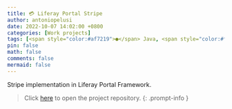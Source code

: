 ```yaml
---
title: 💳 Liferay Portal Stripe
author: antoniopelusi
date: 2022-10-07 14:02:00 +0800
categories: [Work projects]
tags: [<span style="color:#af7219">●</span> Java, <span style="color:#f1e15a">●</span> JavaScript]
pin: false
math: false
comments: false
mermaid: false
---
```


[GithubLink]: https://github.com/antoniopelusi/liferay-portal-stripe

Stripe implementation in Liferay Portal Framework.

> Click [here][GithubLink] to open the project repository.
{: .prompt-info }
